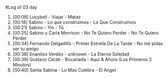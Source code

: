 #Log of 03 day

1. [00:08] Lucybell - Viajar - Mataz
1. [00:18] Sabino - Lo que construimos - Lo Que Construimos
1. [00:21] Sabino - Yin - Tú
1. [00:25] Sabino y Carla Morrison - No Te Quiero Perder - No Te Quiero Perder
1. [00:34] Fernando Delgadillo - Primer Estrella De La Tarde - No me pidas ser tu amigo
1. [00:38] Enanitos Verdes - unknown - La Eterna Soledad
1. [00:39] Gustavo Cerati - Bocanada - Aqui & Ahora (Los Primeros 3 Minutos)
1. [00:40] Santa Sabina - Lo Mas Culebra - El Angel
